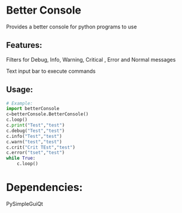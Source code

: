 # Better Console
Provides a better console for python programs to use

## Features:
Filters for Debug, Info, Warning, Critical , Error and Normal messages


Text input bar to execute commands


## Usage:
```python
# Example:
import betterConsole
c=betterConsole.BetterConsole()
c.loop()
c.print("Test","test")
c.debug("Test","test")
c.info("Test","test")
c.warn("test","test")
c.crit("Crit TEst","test")
c.error("tset","test")
while True:
    c.loop()


```


# Dependencies:

PySimpleGuiQt
